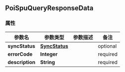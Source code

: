 <a name="PoiSpuQueryResponseData"></a>
## PoiSpuQueryResponseData
### 属性
参数名 | 参数类型 | 参数描述 | 备注
------------ | ------------- | ------------- | -------------
**syncStatus** | [**SyncStatus**](#SyncStatus) |  |  optional
**errorCode** | **Integer** |  |  required 
**description** | **String** |  |  required 

<markdown src="./SyncStatus.md"/>


